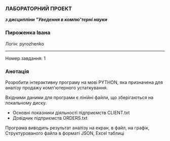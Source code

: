 ### ЛАБОРАТОРНИЙ ПРОЕКТ
***з дисципліни "Уведення в компю'терні науки***
### Пироженка Івана
Логін: pyrozhenko
***********************************************************************************************************************************************************************************
Номер завдання: 1
### Анотація
Розробити інтерактивну програму на мові PYTHON, яка призначена для аналізу продажу комп'ютерного устаткування.

Вхідними даними для програми є лінійні файли, що зберігаються на локальному диску.

   - Основні показники діяльності підприємств CLIENT.txt
   - Довідник підприємств ORDERS.txt

Програма виводить результат аналізу на екран, в файл, на графік, Структурованого файла в форматі JSON, Excel таблиці
